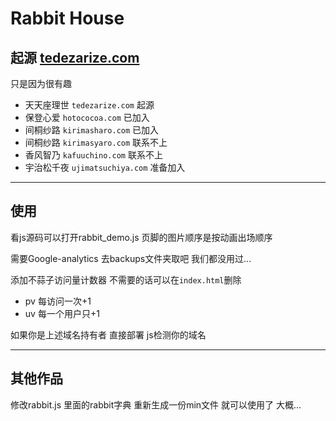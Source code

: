 # Rabbit House

## 起源 [tedezarize.com](http://tedezarize.com)

只是因为很有趣  
* 天天座理世 `tedezarize.com` 起源  
* 保登心爱 `hotococoa.com` 已加入  
* 间桐纱路 `kirimasharo.com` 已加入
* 间桐纱路 `kirimasyaro.com` 联系不上
* 香风智乃 `kafuuchino.com` 联系不上  
* 宇治松千夜 `ujimatsuchiya.com` 准备加入 

*** 
## 使用 
看js源码可以打开rabbit_demo.js 
页脚的图片顺序是按动画出场顺序  

需要Google-analytics 去backups文件夹取吧 我们都没用过...

添加不蒜子访问量计数器 不需要的话可以在`index.html`删除  
* pv 每访问一次+1
* uv 每一个用户只+1 
 
如果你是上述域名持有者 直接部署 js检测你的域名 

*** 
## 其他作品 
修改rabbit.js 里面的rabbit字典 重新生成一份min文件 就可以使用了 
大概...
 